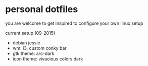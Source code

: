# personal dotfiles

you are welcome to get inspired to configure your own linux setup

current setup (09-2015)
- debian jessie
- wm: i3, custom conky bar
- gtk theme: arc-dark
- icon theme: vivacious colors dark
